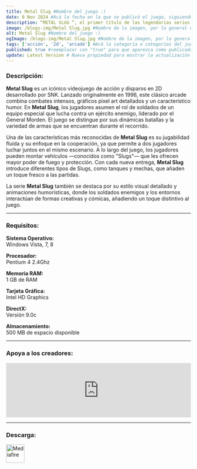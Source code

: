 ```yaml
---
title: Metal Slug #Nombre del juego :)
date: 8 Nov 2024 #Acá la fecha en la que se publicó el juego, siguiendo este formato: Dia "30", Mes "Oct", Año "2024" = como debe quedar: 30 Oct 2024
description: “METAL SLUG ”, el primer título de las legendarias series de juegos de acción y disparos en 2D con el que todo empezó. #Acá una mini descripción del juego
image: /blogs-img/Metal Slug.jpg #Nombre de la imagen, por lo general es exactamente el mismo nombre que el juego excluyendo lo ":" (Dos puntos)
alt: Metal Slug #Nombre del juego :)
ogImage: /blogs-img/Metal Slug.jpg #Nombre de la imagen, por lo general es exactamente el mismo nombre que el juego excluyendo lo ":" (Dos puntos)
tags: ['acción', '2d', 'arcade'] #Acá la categoría o categorías del juego, si es más de una se coloca en este formato: ['categoría1', 'categoría2']
published: true #reemplazar con "true" para que aparezca como publicado
update: Latest Version # Nueva propiedad para mostrar la actualización | Formato: v1.0.0
---
```


<!--En VSCode seleccionando una palabra, por ejemplo: "Metal Slug" y apretando Ctrl+F2 se seleccionan todas las palabras iguales-->

### Descripción:
**Metal Slug** es un icónico videojuego de acción y disparos en 2D desarrollado por SNK. Lanzado originalmente en 1996, este clásico arcade combina combates intensos, gráficos pixel art detallados y un característico humor. En **Metal Slug**, los jugadores asumen el rol de soldados de un equipo especial que lucha contra un ejército enemigo, liderado por el General Morden. El juego se distingue por sus dinámicas batallas y la variedad de armas que se encuentran durante el recorrido.

Una de las características más reconocidas de **Metal Slug** es su jugabilidad fluida y su enfoque en la cooperación, ya que permite a dos jugadores luchar juntos en el mismo escenario. A lo largo del juego, los jugadores pueden montar vehículos —conocidos como "Slugs"— que les ofrecen mayor poder de fuego y protección. Con cada nueva entrega, **Metal Slug** introduce diferentes tipos de Slugs, como tanques y mechas, que añaden un toque fresco a las partidas.

La serie **Metal Slug** también se destaca por su estilo visual detallado y animaciones humorísticas, donde los soldados enemigos y los entornos interactúan de formas creativas y cómicas, añadiendo un toque distintivo al juego.
<!--Prompt para Chat-GPT: Hazme una descripción para el juego "Metal Slug" y cada que menciones "Metal Slug" ponlo en negrita -->

---

### Requisitos:
**Sistema Operativo:**  
Windows Vista, 7, 8

**Procesador:**  
Pentium 4 2.4Ghz

**Memoria RAM:**  
1 GB de RAM

**Tarjeta Gráfica:**  
Intel HD Graphics

**DirectX:**  
Versión 9.0c

**Almacenamiento:**  
500 MB de espacio disponible

<!--Si falta o sobra un requisito se quita o se agrega manteniendo el mismo formato-->

---

### Apoya a los creadores:
<iframe src="https://store.steampowered.com/widget/366250/" frameborder="0" style="background-color: transparent; width: 100% !important; aspect-ratio: 646 / 190;"></iframe>

<!--Reemplazar los numeros (AppID) del juego (en este caso 2668510) por el numero (AppID) correspondiente con el juego a publicar-->
<!--El AppID se encuentra en la URL del Juego en Steam-->

---

### Descarga:

[<img src="https://gist.github.com/cxmeel/0dbc95191f239b631c3874f4ccf114e2/raw/download.svg" alt="Mediafire" height="50" />](https://www.mediafire.com/file/5irvdw5hzekc3qc/Metal_Slug.zip/file)

<!-- # se debe reemplazar por el link de descarga-->

<!--NOMBRE-DEL-SERVICIO se debe reemplazar por el servicio donde está subido el juego-->